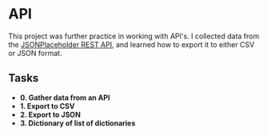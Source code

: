 # API

This project was further practice in working with API's. I collected data from the
[JSONPlaceholder REST API](https://jsonplaceholder.typicode.com/), and learned how
to export it to either CSV or JSON format.

## Tasks

* **0. Gather data from an API**
* **1. Export to CSV**
* **2. Export to JSON**
* **3. Dictionary of list of dictionaries**

